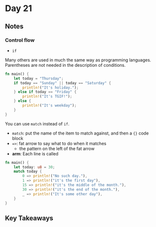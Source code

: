 # Day 21

## Notes

### Control flow

- `if`

Many others are used in much the same way as programming languages. Parentheses are not needed in the description of conditions.

```rust
fn main() {
    let today = "Thursday";
    if today == "Sunday" || today == "Saturday" {
        println!("It's holiday.");
    } else if today == "Friday" {
        println!("It's TGIF!");
    } else {
        println!("It's weekday");
    }
}
```

You can use `match` instead of `if`.

- `match`: put the name of the item to match against, and then a `{}` code block
- `=>`: fat arrow to say what to do when it matches
  - the pattern on the left of the fat arrow
- **arm**: Each line is called


```rust
fn main() {
    let today: u8 = 30;
    match today {
        0 => println!("No such day."),
        1 => println!("it's the first day"),
        15 => println!("it's the middle of the month."),
        30 => println!("it's the end of the month."),
        _ => println!("It's some other day"),
    }
}
```

## Key Takeaways
